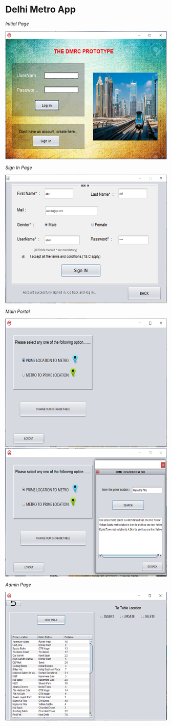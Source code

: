 # Delhi Metro App
*Initial Page*

<img src ="initial_page.png" height="400" width ="550" >

*Sign In Page*

<img src ="Signin -page.png" height="400" width ="550" >

*Main Portal*

<img src ="third.png" height="400" width ="550" >
<img src ="fourth.png" height="400" width ="550" >

*Admin Page*

<img src ="fifth.png" height="400" width ="550" >
